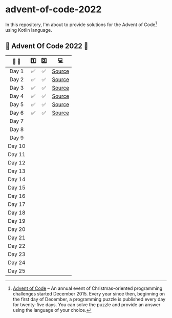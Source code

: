 # advent-of-code-2022

In this repository, I'm about to provide solutions for the Advent of Code[^aoc] using Kotlin language.

[^aoc]:
    [Advent of Code][aoc] – An annual event of Christmas-oriented programming challenges started December 2015.
    Every year since then, beginning on the first day of December, a programming puzzle is published every day for twenty-five days.
    You can solve the puzzle and provide an answer using the language of your choice.

## :christmas_tree: Advent Of Code 2022 :christmas_tree:

| :calendar: :christmas_tree: | :one: |        :two:        |             :computer:             |
|:---------------------------:|:-----:|:-------------------:|:----------------------------------:|
|            Day 1            | :white_check_mark: | :white_check_mark: | [Source](src/main/kotlin/Day01.kt) |
|            Day 2            | :white_check_mark: | :white_check_mark: | [Source](src/main/kotlin/Day02.kt) |
|            Day 3            | :white_check_mark: | :white_check_mark: | [Source](src/main/kotlin/Day03.kt) |
|            Day 4            | :white_check_mark: | :white_check_mark: | [Source](src/main/kotlin/Day04.kt) |
|            Day 5            | :white_check_mark: | :white_check_mark: | [Source](src/main/kotlin/Day05.kt) |
|            Day 6            | :white_check_mark: | :white_check_mark: | [Source](src/main/kotlin/Day06.kt) |
|            Day 7            |       |   |                                    |
|            Day 8            |       |   |                                    |
|            Day 9            |       |   |                                    |
|           Day 10            |       |   |                                    |
|           Day 11            |       |   |                                    |
|           Day 12            |       |   |                                    |
|           Day 13            |       |   |                                    |
|           Day 14            |       |   |                                    |
|           Day 15            |       |                     |                                    |
|           Day 16            |       |                     |                                    |
|           Day 17            |       |                     |                                    |
|           Day 18            |       |                     |                                    |
|           Day 19            |       |                     |                                    |
|           Day 20            |       |                     |                                    |
|           Day 21            |       |                     |                                    |
|           Day 22            |       |                     |                                    |
|           Day 23            |       |                     |                                    |
|           Day 24            |       |                     |                                    |
|           Day 25            |       |                     |                                    |


[aoc]: https://adventofcode.com
